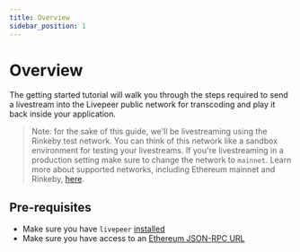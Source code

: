 ```yaml
---
title: Overview
sidebar_position: 1
---
```


# Overview

The getting started tutorial will walk you through the steps required to send a
livestream into the Livepeer public network for transcoding and play it back
inside your application.

> Note: for the sake of this guide, we'll be livestreaming using the Rinkeby
> test network. You can think of this network like a sandbox environment for
> testing your livestreams. If you're livestreaming in a production setting make
> sure to change the network to `mainnet`. Learn more about supported networks,
> including Ethereum mainnet and Rinkeby,
> [here](/docs/installation/connect-to-ethereum#supported-networks).

## Pre-requisites

- Make sure you have `livepeer` [installed](/docs/installation/install-livepeer)
- Make sure you have access to an
  [Ethereum JSON-RPC URL](/docs/installation/connect-to-ethereum)

